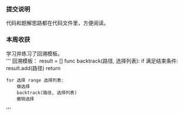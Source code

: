 ### 提交说明
代码和题解思路都在代码文件里，方便阅读。<br>
### 本周收获
学习并练习了回溯模板。<br>
'''
回溯模板：
result = []
func backtrack(路径, 选择列表):
    if 满足结束条件:
        result.add(路径)
        return
    
    for 选择 range 选择列表:
        做选择
        backtrack(路径, 选择列表)
        撤销选择
'''